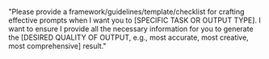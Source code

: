 "Please provide a framework/guidelines/template/checklist for crafting effective prompts when I want you to [SPECIFIC TASK OR OUTPUT TYPE]. I want to ensure I provide all the necessary information for you to generate the [DESIRED QUALITY OF OUTPUT, e.g., most accurate, most creative, most comprehensive] result."
